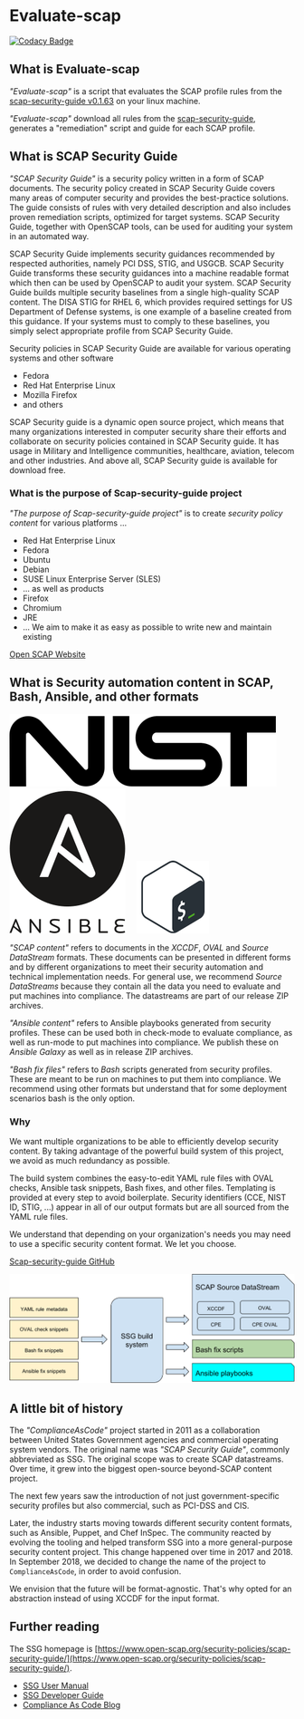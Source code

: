 # Evaluate-scap

[![Codacy Badge](https://app.codacy.com/project/badge/Grade/f35addf7e9c84475809e67bb647ddb7e)](https://www.codacy.com/gh/slange-dev/evaluate-scap/dashboard?utm_source=github.com&amp;utm_medium=referral&amp;utm_content=slange-dev/evaluate-scap&amp;utm_campaign=Badge_Grade)

## What is Evaluate-scap

*"Evaluate-scap"* is a script that evaluates the SCAP profile rules
from the [scap-security-guide v0.1.63](https://github.com/ComplianceAsCode/content/releases/tag/v0.1.63)
on your linux machine.

*"Evaluate-scap"* download all rules from the [scap-security-guide](https://github.com/ComplianceAsCode/content),
generates a "remediation" script and guide for each SCAP profile.

## What is SCAP Security Guide

*"SCAP Security Guide"* is a security policy written
in a form of SCAP documents.
The security policy created in SCAP Security Guide
covers many areas of computer security and provides the best-practice solutions.
The guide consists of rules with very detailed description
and also includes proven remediation scripts,
optimized for target systems.
SCAP Security Guide, together with OpenSCAP tools,
can be used for auditing your system in an automated way.

SCAP Security Guide implements security guidances
recommended by respected authorities, namely PCI DSS, STIG, and USGCB.
SCAP Security Guide transforms these security guidances into a machine readable format
which then can be used by OpenSCAP to audit your system.
SCAP Security Guide builds multiple security baselines
from a single high-quality SCAP content.
The DISA STIG for RHEL 6,
which provides required settings for US Department of Defense systems,
is one example of a baseline created from this guidance.
If your systems must to comply to these baselines,
you simply select appropriate profile from SCAP Security Guide.

Security policies in SCAP Security Guide are available
for various operating systems and other software

-	Fedora
-	Red Hat Enterprise Linux
-	Mozilla Firefox
-	and others

SCAP Security guide is a dynamic open source project,
which means that many organizations interested in computer
security share their efforts and collaborate on security
policies contained in SCAP Security guide.
It has usage in Military and Intelligence communities, healthcare,
aviation, telecom and other industries.
And above all, SCAP Security guide is available for download free.

### What is the purpose of Scap-security-guide project

*"The purpose of Scap-security-guide project"* is to create
*security policy content* for various platforms ...

-	Red Hat Enterprise Linux
-	Fedora
-	Ubuntu
-	Debian
-	SUSE Linux Enterprise Server (SLES)
-	... as well as products
-	Firefox
-	Chromium
-	JRE
-	... We aim to make it as easy as possible to write new and maintain existing  

[Open SCAP Website](https://www.open-scap.org/security-policies/scap-security-guide)

## What is Security automation content in SCAP, Bash, Ansible, and other formats

![NIST logo](docs/readme_images/nist_logo.svg "NIST logo") &nbsp; &nbsp;
![Ansible logo](docs/readme_images/ansible_logo.svg "Ansible logo")
&nbsp; &nbsp;
![Bash logo](docs/readme_images/bash_logo.png "Bash logo")

*"SCAP content"* refers to documents  in the *XCCDF*, *OVAL* and
*Source DataStream* formats.  These documents can be presented
in different forms and by different organizations to meet their security
automation and technical implementation needs.
For general use, we recommend *Source DataStreams* because
they contain all the data you need to evaluate and put machines
into compliance.
The datastreams are part of our release ZIP archives.

*"Ansible content"* refers to Ansible playbooks generated from security
profiles.
These can be used both in check-mode to evaluate compliance,
as well as run-mode to put machines into compliance.
We publish these on *Ansible Galaxy* as well as in release ZIP archives.

*"Bash fix files"* refers to *Bash* scripts generated from security
profiles.
These are meant to be run on machines to put them into compliance.
We recommend using other formats but understand that for
some deployment scenarios bash is the only option.

### Why

We want multiple organizations to be able to efficiently develop security
content.
By taking advantage of the powerful build system of this project,
we avoid as much redundancy as possible.

The build system combines the easy-to-edit YAML rule files with OVAL checks,
Ansible task snippets, Bash fixes, and other files. Templating is provided
at every step to avoid boilerplate. Security identifiers
(CCE, NIST ID, STIG, ...) appear in all of our output formats but are all
sourced from the YAML rule files.

We understand that depending on your organization's needs you may need
to use a specific security content format. We let you choose.

[Scap-security-guide GitHub](https://github.com/ComplianceAsCode/content)

![Build system schema](docs/readme_images/build_schema.svg "Build system schema")

## A little bit of history

The *"ComplianceAsCode"* project started in 2011 as a collaboration between
United States Government agencies and commercial operating system vendors.
The original name was *"SCAP Security Guide"*, commonly abbreviated as SSG.
The original scope was to create SCAP datastreams. Over time, it grew into the
biggest open-source beyond-SCAP content project.

The next few years saw the introduction of not just government-specific security
profiles but also commercial, such as PCI-DSS and CIS.

Later, the industry starts moving towards different security content formats,
such as Ansible, Puppet, and Chef InSpec. The community reacted by evolving the
tooling and helped transform SSG into a more general-purpose security content
project. This change happened over time in 2017 and 2018. In September 2018, we
decided to change the name of the project to `ComplianceAsCode`,
in order to avoid confusion.

We envision that the future will be format-agnostic. That's why opted for an
abstraction instead of using XCCDF for the input format.

## Further reading

The SSG homepage is [https://www.open-scap.org/security-policies/scap-security-guide/](https://www.open-scap.org/security-policies/scap-security-guide/).

- [SSG User Manual](docs/manual/user_guide.adoc)  
- [SSG Developer Guide](https://complianceascode.readthedocs.io/)  
- [Compliance As Code Blog](https://complianceascode.github.io/)  
